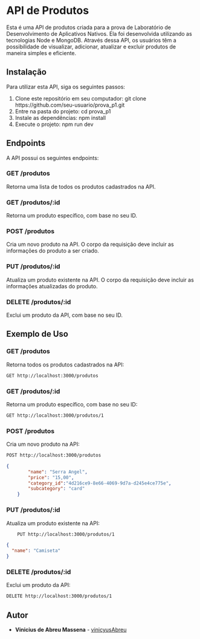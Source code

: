 # API de Produtos

Esta é uma API de produtos criada para a prova de Laboratório de Desenvolvimento de Aplicativos Nativos. Ela foi desenvolvida utilizando as tecnologias Node e MongoDB. Através dessa API, os usuários têm a possibilidade de visualizar, adicionar, atualizar e excluir produtos de maneira simples e eficiente.

## Instalação

Para utilizar esta API, siga os seguintes passos:

<ol>
    <li>Clone este repositório em seu computador: git clone https://github.com/seu-usuario/prova_p1.git</li>
    <li>Entre na pasta do projeto: cd prova_p1</li>
    <li>Instale as dependências: npm install</li>
    <li>Execute o projeto: npm run dev</li>
</ol>

## Endpoints

A API possui os seguintes endpoints:

### GET /produtos

Retorna uma lista de todos os produtos cadastrados na API.

### GET /produtos/:id

Retorna um produto específico, com base no seu ID.


### POST /produtos

Cria um novo produto na API. O corpo da requisição deve incluir as informações do produto a ser criado.

### PUT /produtos/:id

Atualiza um produto existente na API. O corpo da requisição deve incluir as informações atualizadas do produto.

### DELETE /produtos/:id

Exclui um produto da API, com base no seu ID.

## Exemplo de Uso

### GET /produtos

Retorna todos os produtos cadastrados na API:

```bash
GET http://localhost:3000/produtos
```

### GET /produtos/:id

Retorna um produto específico, com base no seu ID:

```bash
GET http://localhost:3000/produtos/1
```


### POST /produtos

Cria um novo produto na API:

```bash
POST http://localhost:3000/produtos
```

```json
{
		"name": "Serra Angel",
		"price": "15,00",
		"category_id":"4d216ce9-8e66-4069-9d7a-d245e4ce775e",
		"subcategory": "card"
	}
```

### PUT /produtos/:id

Atualiza um produto existente na API:

```bash
    PUT http://localhost:3000/produtos/1
```

```json
{
  "name": "Camiseta"
}
```

### DELETE /produtos/:id

Exclui um produto da API:

```bash
DELETE http://localhost:3000/produtos/1
```

## Autor

- **Vinicius de Abreu Massena** - [vinicyusAbreu](https://github.com/vinicyusAbreu)
